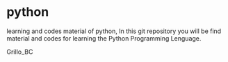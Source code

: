 # python
learning and codes material of python,
In this git repository you will be find material and codes for learning the Python Programming Lenguage.

Grillo_BC
